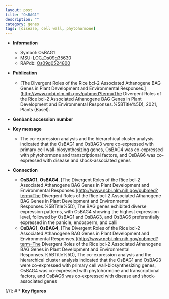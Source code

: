 ```yaml
---
layout: post
title: "OsBAG1"
description: ""
category: genes
tags: [disease, cell wall, phytohormone]
---
```


* **Information**  
    + Symbol: OsBAG1  
    + MSU: [LOC_Os09g35630](http://rice.uga.edu/cgi-bin/ORF_infopage.cgi?orf=LOC_Os09g35630)  
    + RAPdb: [Os09g0524800](http://rapdb.dna.affrc.go.jp/viewer/gbrowse_details/irgsp1?name=Os09g0524800)  

* **Publication**  
    + [The Divergent Roles of the Rice bcl-2 Associated Athanogene BAG Genes in Plant Development and Environmental Responses.](http://www.ncbi.nlm.nih.gov/pubmed?term=The Divergent Roles of the Rice bcl-2 Associated Athanogene BAG Genes in Plant Development and Environmental Responses.%5BTitle%5D), 2021, Plants (Basel).

* **Genbank accession number**  

* **Key message**  
    + The co-expression analysis and the hierarchical cluster analysis indicated that the OsBAG1 and OsBAG3 were co-expressed with primary cell wall-biosynthesizing genes, OsBAG4 was co-expressed with phytohormone and transcriptional factors, and OsBAG6 was co-expressed with disease and shock-associated genes

* **Connection**  
    + __OsBAG1__, __OsBAG4__, [The Divergent Roles of the Rice bcl-2 Associated Athanogene BAG Genes in Plant Development and Environmental Responses.](http://www.ncbi.nlm.nih.gov/pubmed?term=The Divergent Roles of the Rice bcl-2 Associated Athanogene BAG Genes in Plant Development and Environmental Responses.%5BTitle%5D),  The BAG genes exhibited diverse expression patterns, with OsBAG4 showing the highest expression level, followed by OsBAG1 and OsBAG3, and OsBAG6 preferentially expressed in the panicle, endosperm, and calli
    + __OsBAG1__, __OsBAG4__, [The Divergent Roles of the Rice bcl-2 Associated Athanogene BAG Genes in Plant Development and Environmental Responses.](http://www.ncbi.nlm.nih.gov/pubmed?term=The Divergent Roles of the Rice bcl-2 Associated Athanogene BAG Genes in Plant Development and Environmental Responses.%5BTitle%5D),  The co-expression analysis and the hierarchical cluster analysis indicated that the OsBAG1 and OsBAG3 were co-expressed with primary cell wall-biosynthesizing genes, OsBAG4 was co-expressed with phytohormone and transcriptional factors, and OsBAG6 was co-expressed with disease and shock-associated genes

[//]: # * **Key figures**  


